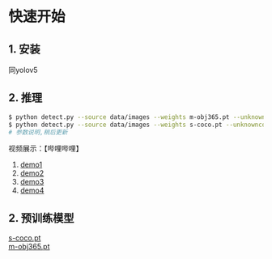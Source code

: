 # 快速开始

## 1. 安装
  同yolov5

## 2. 推理

```bash
$ python detect.py --source data/images --weights m-obj365.pt --unknownconf 0.45 --conf 0.25 
$ python detect.py --source data/images --weights s-coco.pt --unknownconf 0.25 --conf 0.25
# 参数说明,稍后更新

```
视频展示：【哔哩哔哩】
1. [demo1](https://www.bilibili.com/video/BV1rN4y1c73W/?share_source=copy_web)
2. [demo2](https://www.bilibili.com/video/BV1rN4y1c73W/?share_source=copy_web&vd_source=4f63c00122ad06d30c832c5c6f903637)
3. [demo3](https://www.bilibili.com/video/BV1rP4y1U7to/?share_source=copy_web&vd_source=4f63c00122ad06d30c832c5c6f903637)
4. [demo4](https://b23.tv/MfpEmAm)
## 2. 预训练模型

[s-coco.pt](https://github.com/buxihuo/OW-YOLO/releases/download/0.1/s-coco.pt)<br>
[m-obj365.pt](https://github.com/buxihuo/OW-YOLO/releases/download/0.1/m-obj365.pt)<br>

